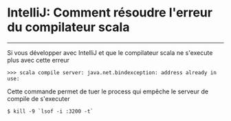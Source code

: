 # IntelliJ: Comment résoudre l'erreur du compilateur scala

- - -


Si vous développer avec IntelliJ et que le compilateur scala ne s'execute plus avec cette erreur

```
>>> scala compile server: java.net.bindexception: address already in use:
```

Cette commande permet de tuer le process qui empêche le serveur de compile de s'executer

````
$ kill -9 `lsof -i :3200 -t`
````

